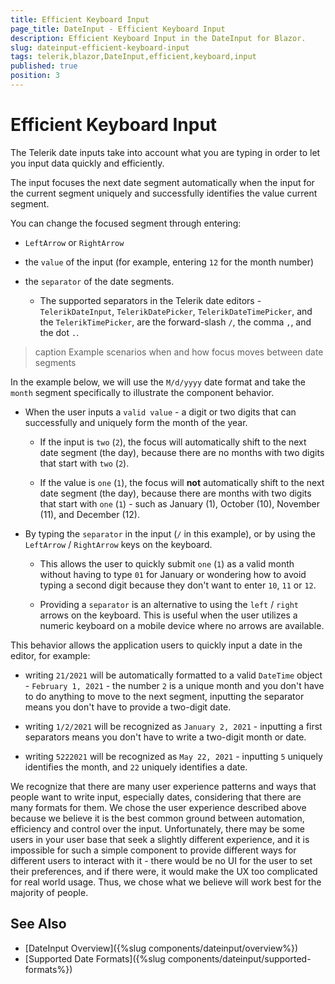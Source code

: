 ```yaml
---
title: Efficient Keyboard Input
page_title: DateInput - Efficient Keyboard Input
description: Efficient Keyboard Input in the DateInput for Blazor.
slug: dateinput-efficient-keyboard-input
tags: telerik,blazor,DateInput,efficient,keyboard,input
published: true
position: 3
---
```


# Efficient Keyboard Input

The Telerik date inputs take into account what you are typing in order to let you input data quickly and efficiently.

The input focuses the next date segment automatically when the input for the current segment uniquely and successfully identifies the value current segment. 

You can change the focused segment through entering:

* `LeftArrow` or `RightArrow`

* the `value` of the input (for example, entering `12` for the month number)

* the `separator` of the date segments.
    * The supported separators in the Telerik date editors - `TelerikDateInput`, `TelerikDatePicker`, `TelerikDateTimePicker`, and the `TelerikTimePicker`, are the forward-slash `/`, the comma `,`, and the dot `.`. 


>caption Example scenarios when and how focus moves between date segments

In the example below, we will use the `M/d/yyyy` date format and take the `month` segment specifically to illustrate the component behavior.

* When the user inputs a `valid value` - a digit or two digits that can successfully and uniquely form the month of the year.

    * If the input is `two` (`2`), the focus will automatically shift to the next date segment (the day), because there are no months with two digits that start with `two` (`2`).
    
    * If the value is `one` (`1`), the focus will **not** automatically shift to the next date segment (the day), because there are months with two digits that start with `one` (`1`) - such as January (1), October (10), November (11), and December (12). 
    
* By typing the `separator` in the input (`/` in this example), or by using the `LeftArrow` / `RightArrow` keys on the keyboard.

    * This allows the user to quickly submit `one` (`1`) as a valid month without having to type `01` for January or wondering how to avoid typing a second digit because they don't want to enter `10`, `11` or `12`.
    
    * Providing a `separator` is an alternative to using the `left` / `right` arrows on the keyboard. This is useful when the user utilizes a numeric keyboard on a mobile device where no arrows are available.


This behavior allows the application users to quickly input a date in the editor, for example:

* writing `21/2021` will be automatically formatted to a valid `DateTime` object - `February 1, 2021` - the number `2` is a unique month and you don't have to do anything to move to the next segment, inputting the separator means you don't have to provide a two-digit date.

* writing `1/2/2021` will be recognized as `January 2, 2021` - inputting a first separators means you don't have to write a two-digit month or date.

* writing `5222021` will be recognized as `May 22, 2021` - inputting `5` uniquely identifies the month, and `22` uniquely identifies a date.

We recognize that there are many user experience patterns and ways that people want to write input, especially dates, considering that there are many formats for them. We chose the user experience described above because we believe it is the best common ground between automation, efficiency and control over the input. Unfortunately, there may be some users in your user base that seek a slightly different experience, and it is impossible for such a simple component to provide different ways for different users to interact with it - there would be no UI for the user to set their preferences, and if there were, it would make the UX too complicated for real world usage. Thus, we chose what we believe will work best for the majority of people.

## See Also

* [DateInput Overview]({%slug components/dateinput/overview%})
* [Supported Date Formats]({%slug components/dateinput/supported-formats%})
